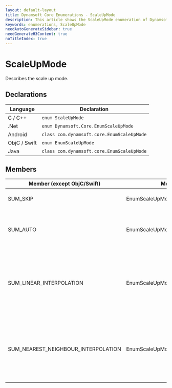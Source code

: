 ```yaml
---
layout: default-layout
title: Dynamsoft Core Enumerations - ScaleUpMode
description: This article shows the ScaleUpMode enumeration of Dynamsoft Core.
keywords: enumerations, ScaleUpMode
needAutoGenerateSidebar: true
needGenerateH3Content: true
noTitleIndex: true
---
```



# ScaleUpMode
Describes the scale up mode. 


## Declarations
   
| Language | Declaration |
| -------- | ----------- |
| C / C++ | `enum ScaleUpMode` |
| .Net | `enum Dynamsoft.Core.EnumScaleUpMode` |
| Android | `class com.dynamsoft.core.EnumScaleUpMode` |
| ObjC / Swift | `enum EnumScaleUpMode` |
| Java | `class com.dynamsoft.core.EnumScaleUpMode` |


## Members
   
| Member (except ObjC/Swift) | Member (ObjC/Swift) | Value | Description | Valid Argument(s) |
| -------------------------- | ------------------- | ----- | ----------- | ----------------- |
| SUM_SKIP | EnumScaleUpModeSkip | 0x00 | Skip the scale-up process. | `N/A` |
| SUM_AUTO | EnumScaleUpModeAuto | 0x01 | The library chooses an interpolation method automatically to scale up. | `N/A` |
| SUM_LINEAR_INTERPOLATION | EnumScaleUpModeLinearInterpolation | 0x02 | Scales up using the linear interpolation method. | [`LetterHeightThreshold`]({{ site.parameters-reference }}label-recognition-parameter/scale-up-modes.html#letterheightthreshold)<br>[`TargetLetterHeight`]({{ site.parameters-reference }}label-recognition-parameter/scale-up-modes.html#targetletterheight) |
| SUM_NEAREST_NEIGHBOUR_INTERPOLATION | EnumScaleUpModeNearestNeighbourInterpolation | 0x04 | Scales up using the nearest-neighbour interpolation method. | [`LetterHeightThreshold`]({{ site.parameters-reference }}label-recognition-parameter/scale-up-modes.html#letterheightthreshold)<br>[`TargetLetterHeight`]({{ site.parameters-reference }}label-recognition-parameter/scale-up-modes.html#targetletterheight) |

